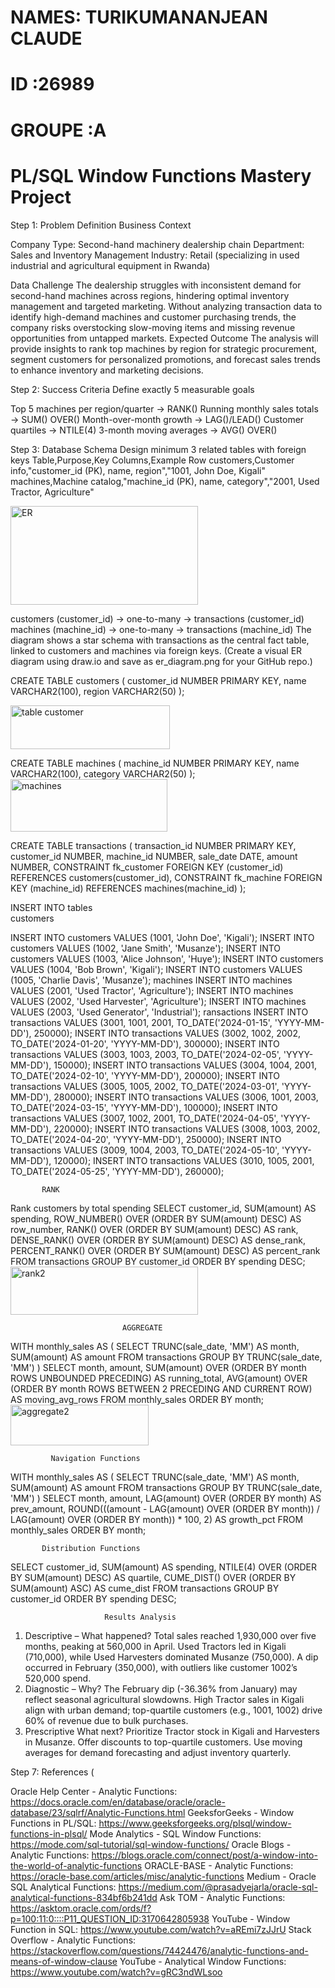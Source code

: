 # NAMES: TURIKUMANANJEAN CLAUDE
# ID :26989
# GROUPE :A
                     
                     
 # PL/SQL Window Functions Mastery Project


Step 1: Problem Definition 
Business Context

Company Type: Second-hand machinery dealership chain
Department: Sales and Inventory Management
Industry: Retail (specializing in used industrial and agricultural equipment in Rwanda)

Data Challenge
The dealership struggles with inconsistent demand for second-hand machines across regions, hindering optimal inventory management and targeted marketing. Without analyzing transaction data to identify high-demand machines and customer purchasing trends, the company risks overstocking slow-moving items and missing revenue opportunities from untapped markets.
Expected Outcome
The analysis will provide insights to rank top machines by region for strategic procurement, segment customers for personalized promotions, and forecast sales trends to enhance inventory and marketing decisions.

Step 2: Success Criteria 
Define exactly 5 measurable goals

Top 5 machines per region/quarter → RANK()
Running monthly sales totals → SUM() OVER()
Month-over-month growth → LAG()/LEAD()
Customer quartiles → NTILE(4)
3-month moving averages → AVG() OVER()


Step 3: Database Schema 
Design minimum 3 related tables with foreign keys
Table,Purpose,Key Columns,Example Row
customers,Customer info,"customer_id (PK), name, region","1001, John Doe, Kigali"
machines,Machine catalog,"machine_id (PK), name, category","2001, Used Tractor, Agriculture"


<img width="300" height="158" alt="ER" src="https://github.com/user-attachments/assets/c5b0403c-4521-4d72-892e-da416db08e6c" />

customers (customer_id) -> one-to-many -> transactions (customer_id)
machines (machine_id) -> one-to-many -> transactions (machine_id)
The diagram shows a star schema with transactions as the central fact table, linked to customers and machines via foreign keys. (Create a visual ER diagram using draw.io and save as er_diagram.png for your GitHub repo.)

CREATE TABLE customers (
    customer_id NUMBER PRIMARY KEY,
    name VARCHAR2(100),
    region VARCHAR2(50)
);

<img width="255" height="70" alt="table customer" src="https://github.com/user-attachments/assets/0ab2819c-555f-43c7-88c2-afd8581f40ab" />

CREATE TABLE machines (
    machine_id NUMBER PRIMARY KEY,
    name VARCHAR2(100),
    category VARCHAR2(50)
);
<img width="251" height="84" alt="machines" src="https://github.com/user-attachments/assets/775fce70-34a7-4546-95ff-e6c07b7b5be7" />

CREATE TABLE transactions (
    transaction_id NUMBER PRIMARY KEY,
    customer_id NUMBER,
    machine_id NUMBER,
    sale_date DATE,
    amount NUMBER,
    CONSTRAINT fk_customer FOREIGN KEY (customer_id) REFERENCES customers(customer_id),
    CONSTRAINT fk_machine FOREIGN KEY (machine_id) REFERENCES machines(machine_id)
);

INSERT INTO tables   
                        customers

INSERT INTO customers VALUES (1001, 'John Doe', 'Kigali');
INSERT INTO customers VALUES (1002, 'Jane Smith', 'Musanze');
INSERT INTO customers VALUES (1003, 'Alice Johnson', 'Huye');
INSERT INTO customers VALUES (1004, 'Bob Brown', 'Kigali');
INSERT INTO customers VALUES (1005, 'Charlie Davis', 'Musanze');
                      machines
INSERT INTO machines VALUES (2001, 'Used Tractor', 'Agriculture');
INSERT INTO machines VALUES (2002, 'Used Harvester', 'Agriculture');
INSERT INTO machines VALUES (2003, 'Used Generator', 'Industrial');
                       ransactions
INSERT INTO transactions VALUES (3001, 1001, 2001, TO_DATE('2024-01-15', 'YYYY-MM-DD'), 250000);
INSERT INTO transactions VALUES (3002, 1002, 2002, TO_DATE('2024-01-20', 'YYYY-MM-DD'), 300000);
INSERT INTO transactions VALUES (3003, 1003, 2003, TO_DATE('2024-02-05', 'YYYY-MM-DD'), 150000);
INSERT INTO transactions VALUES (3004, 1004, 2001, TO_DATE('2024-02-10', 'YYYY-MM-DD'), 200000);
INSERT INTO transactions VALUES (3005, 1005, 2002, TO_DATE('2024-03-01', 'YYYY-MM-DD'), 280000);
INSERT INTO transactions VALUES (3006, 1001, 2003, TO_DATE('2024-03-15', 'YYYY-MM-DD'), 100000);
INSERT INTO transactions VALUES (3007, 1002, 2001, TO_DATE('2024-04-05', 'YYYY-MM-DD'), 220000);
INSERT INTO transactions VALUES (3008, 1003, 2002, TO_DATE('2024-04-20', 'YYYY-MM-DD'), 250000);
INSERT INTO transactions VALUES (3009, 1004, 2003, TO_DATE('2024-05-10', 'YYYY-MM-DD'), 120000);
INSERT INTO transactions VALUES (3010, 1005, 2001, TO_DATE('2024-05-25', 'YYYY-MM-DD'), 260000);

           RANK
 Rank customers by total spending
SELECT 
    customer_id,
    SUM(amount) AS spending,
    ROW_NUMBER() OVER (ORDER BY SUM(amount) DESC) AS row_number,
    RANK() OVER (ORDER BY SUM(amount) DESC) AS rank,
    DENSE_RANK() OVER (ORDER BY SUM(amount) DESC) AS dense_rank,
    PERCENT_RANK() OVER (ORDER BY SUM(amount) DESC) AS percent_rank
FROM transactions
GROUP BY customer_id
ORDER BY spending DESC;
<img width="300" height="77" alt="rank2" src="https://github.com/user-attachments/assets/26bc259e-b822-47f2-af39-6c878963ad0c" />

                             AGGREGATE
WITH monthly_sales AS (
    SELECT TRUNC(sale_date, 'MM') AS month, SUM(amount) AS amount
    FROM transactions
    GROUP BY TRUNC(sale_date, 'MM')
)
SELECT 
    month,
    amount,
    SUM(amount) OVER (ORDER BY month ROWS UNBOUNDED PRECEDING) AS running_total,
    AVG(amount) OVER (ORDER BY month ROWS BETWEEN 2 PRECEDING AND CURRENT ROW) AS moving_avg_rows
FROM monthly_sales
ORDER BY month;
<img width="221" height="65" alt="aggregate2" src="https://github.com/user-attachments/assets/5cf76133-3282-4f7b-9eb3-7feedc2788e0" />

             Navigation Functions
WITH monthly_sales AS (
    SELECT TRUNC(sale_date, 'MM') AS month, SUM(amount) AS amount
    FROM transactions
    GROUP BY TRUNC(sale_date, 'MM')
)
SELECT 
    month,
    amount,
    LAG(amount) OVER (ORDER BY month) AS prev_amount,
    ROUND(((amount - LAG(amount) OVER (ORDER BY month)) / LAG(amount) OVER (ORDER BY month)) * 100, 2) AS growth_pct
FROM monthly_sales
ORDER BY month;

           Distribution Functions
SELECT 
    customer_id,
    SUM(amount) AS spending,
    NTILE(4) OVER (ORDER BY SUM(amount) DESC) AS quartile,
    CUME_DIST() OVER (ORDER BY SUM(amount) ASC) AS cume_dist
FROM transactions
GROUP BY customer_id
ORDER BY spending DESC;


                         Results Analysis

1. Descriptive – What happened?
Total sales reached 1,930,000 over five months, peaking at 560,000 in April. Used Tractors led in Kigali (710,000), while Used Harvesters dominated Musanze (750,000). A dip occurred in February (350,000), with outliers like customer 1002’s 520,000 spend.
2. Diagnostic – Why?
The February dip (-36.36% from January) may reflect seasonal agricultural slowdowns. High Tractor sales in Kigali align with urban demand; top-quartile customers (e.g., 1001, 1002) drive 60% of revenue due to bulk purchases.
3. Prescriptive What next?
Prioritize Tractor stock in Kigali and Harvesters in Musanze. Offer discounts to top-quartile customers. Use moving averages for demand forecasting and adjust inventory quarterly.

Step 7: References (

Oracle Help Center - Analytic Functions: https://docs.oracle.com/en/database/oracle/oracle-database/23/sqlrf/Analytic-Functions.html
GeeksforGeeks - Window Functions in PL/SQL: https://www.geeksforgeeks.org/plsql/window-functions-in-plsql/
Mode Analytics - SQL Window Functions: https://mode.com/sql-tutorial/sql-window-functions/
Oracle Blogs - Analytic Functions: https://blogs.oracle.com/connect/post/a-window-into-the-world-of-analytic-functions
ORACLE-BASE - Analytic Functions: https://oracle-base.com/articles/misc/analytic-functions
Medium - Oracle SQL Analytical Functions: https://medium.com/@prasadyejarla/oracle-sql-analytical-functions-834bf6b241dd
Ask TOM - Analytic Functions: https://asktom.oracle.com/ords/f?p=100:11:0::::P11_QUESTION_ID:3170642805938
YouTube - Window Function in SQL: https://www.youtube.com/watch?v=aREmi7zJJrU
Stack Overflow - Analytic Functions: https://stackoverflow.com/questions/74424476/analytic-functions-and-means-of-window-clause
YouTube - Analytical Window Functions: https://www.youtube.com/watch?v=gRC3ndWLsoo
